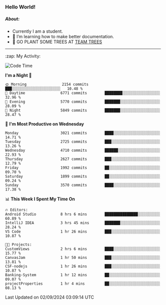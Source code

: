 ### Hello World!

##### About:
- Currently I am a student.
- 🌱 I’m learning how to make better documentation.
- 🌱 GO PLANT SOME TREES AT [TEAM TREES](https://teamtrees.org/)

---
  <summary>:zap: My Activity:</summary>
  
<!--START_SECTION:waka-->
![Code Time](http://img.shields.io/badge/Code%20Time-1%2C427%20hrs%2056%20mins-blue)

**I'm a Night 🦉** 

```text
🌞 Morning                2154 commits        ███░░░░░░░░░░░░░░░░░░░░░░   10.48 % 
🌆 Daytime                6771 commits        ████████░░░░░░░░░░░░░░░░░   32.96 % 
🌃 Evening                5770 commits        ███████░░░░░░░░░░░░░░░░░░   28.09 % 
🌙 Night                  5849 commits        ███████░░░░░░░░░░░░░░░░░░   28.47 % 
```
📅 **I'm Most Productive on Wednesday** 

```text
Monday                   3021 commits        ████░░░░░░░░░░░░░░░░░░░░░   14.71 % 
Tuesday                  2725 commits        ███░░░░░░░░░░░░░░░░░░░░░░   13.26 % 
Wednesday                4710 commits        ██████░░░░░░░░░░░░░░░░░░░   22.93 % 
Thursday                 2627 commits        ███░░░░░░░░░░░░░░░░░░░░░░   12.79 % 
Friday                   1992 commits        ██░░░░░░░░░░░░░░░░░░░░░░░   09.70 % 
Saturday                 1899 commits        ██░░░░░░░░░░░░░░░░░░░░░░░   09.24 % 
Sunday                   3570 commits        ████░░░░░░░░░░░░░░░░░░░░░   17.38 % 
```


📊 **This Week I Spent My Time On** 

```text
🔥 Editors: 
Android Studio           8 hrs 6 mins        ███████████████░░░░░░░░░░   60.89 % 
IntelliJ IDEA            3 hrs 45 mins       ███████░░░░░░░░░░░░░░░░░░   28.24 % 
VS Code                  1 hr 26 mins        ███░░░░░░░░░░░░░░░░░░░░░░   10.87 % 

🐱‍💻 Projects: 
CustomViews              2 hrs 6 mins        ████░░░░░░░░░░░░░░░░░░░░░   15.77 % 
CanvasJam                1 hr 50 mins        ███░░░░░░░░░░░░░░░░░░░░░░   13.81 % 
CSF-nodejs               1 hr 26 mins        ███░░░░░░░░░░░░░░░░░░░░░░   10.87 % 
Banking-System           1 hr 12 mins        ██░░░░░░░░░░░░░░░░░░░░░░░   09.07 % 
projectProperties        1 hr 4 mins         ██░░░░░░░░░░░░░░░░░░░░░░░   08.13 % 
```


 Last Updated on 02/09/2024 03:09:14 UTC
<!--END_SECTION:waka-->
